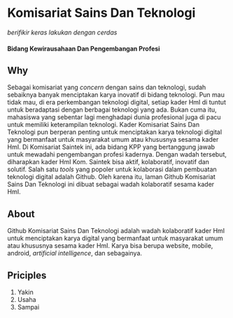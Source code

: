 # Komisariat Sains Dan Teknologi
_berifikir keras lakukan dengan cerdas_
#### Bidang Kewirausahaan Dan Pengembangan Profesi


## Why
Sebagai komisariat yang _concern_ dengan sains dan teknologi, sudah sebaiknya banyak menciptakan karya inovatif di bidang teknologi. Pun mau tidak mau, di era perkembangan teknologi digital, setiap kader HmI di tuntut untuk beradaptasi dengan berbagai teknologi yang ada. Bukan cuma itu, mahasiswa yang sebentar lagi menghadapi dunia profesional juga di pacu untuk memiliki keterampilan teknologi. Kader Komisariat Sains Dan Teknologi pun berperan penting untuk menciptakan karya teknologi digital yang bermanfaat untuk masyarakat umum atau khususnya sesama kader HmI. Di Komisariat Saintek ini, ada bidang KPP yang bertanggung jawab untuk mewadahi pengembangan profesi kadernya. Dengan wadah tersebut, diharapkan kader HmI Kom. Saintek bisa aktif, kolaboratif, inovatif dan solutif.
Salah satu _tools_ yang popoler untuk kolaborasi dalam pembuatan teknologi digital adalah Github. Oleh karena itu, laman Github Komisariat Sains Dan Teknologi ini dibuat sebagai wadah kolaboratif sesama kader HmI.

## About
Github Komisariat Sains Dan Teknologi adalah wadah kolaboratif kader HmI untuk menciptakan karya digital yang bermanfaat untuk masyarakat umum atau khususnya sesama kader HmI. Karya bisa berupa website, mobile, android, _artificial intelligence_, dan sebagainya.

## Priciples
1. Yakin
2. Usaha
3. Sampai
